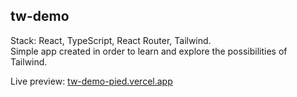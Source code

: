 ## tw-demo

Stack: React, TypeScript, React Router, Tailwind. \
Simple app created in order to learn and explore the possibilities of Tailwind.

Live preview: [tw-demo-pied.vercel.app](https://tw-demo-pied.vercel.app/)
